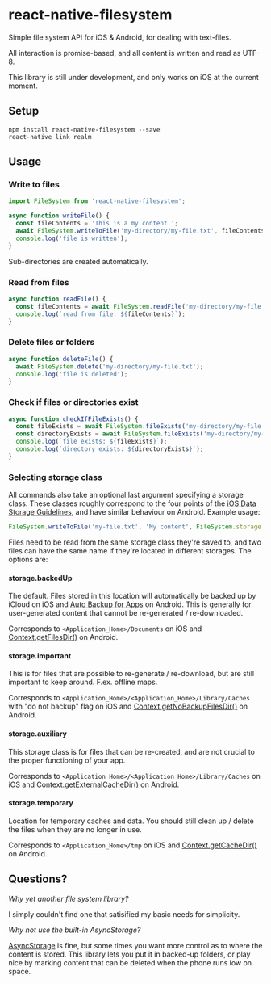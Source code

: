 # react-native-filesystem
Simple file system API for iOS &amp; Android, for dealing with text-files.

All interaction is promise-based, and all content is 
written and read as UTF-8.

This library is still under development, and only works on iOS at the current moment.

## Setup

    npm install react-native-filesystem --save
    react-native link realm

## Usage
### Write to files

```javascript
import FileSystem from 'react-native-filesystem';

async function writeFile() {
  const fileContents = 'This is a my content.';
  await FileSystem.writeToFile('my-directory/my-file.txt', fileContents);
  console.log('file is written');
}
```

Sub-directories are created automatically.

### Read from files

```javascript
async function readFile() {
  const fileContents = await FileSystem.readFile('my-directory/my-file.txt');
  console.log(`read from file: ${fileContents}`);
}
```

### Delete files or folders

```javascript
async function deleteFile() {
  await FileSystem.delete('my-directory/my-file.txt');
  console.log('file is deleted');
}
```

### Check if files or directories exist

```javascript
async function checkIfFileExists() {
  const fileExists = await FileSystem.fileExists('my-directory/my-file.txt');
  const directoryExists = await FileSystem.fileExists('my-directory/my-file.txt');
  console.log(`file exists: ${fileExists}`);
  console.log(`directory exists: ${directoryExists}`);
}
```

### Selecting storage class

All commands also take an optional last argument specifying a storage class. 
These classes roughly correspond to the four points of the 
[iOS Data Storage Guidelines](https://developer.apple.com/icloud/documentation/data-storage/index.html), 
and have similar behaviour on Android. Example usage:

```javascript
FileSystem.writeToFile('my-file.txt', 'My content', FileSystem.storage.important);
```

Files need to be read from the same storage class they're saved to, and two files can have the same name 
if they're located in different storages. The options are:

#### storage.backedUp

The default. Files stored in this location will automatically be backed up by iCloud on iOS and [Auto Backup for Apps](https://developer.android.com/guide/topics/data/autobackup.html) on Android. This is generally for user-generated content that cannot be re-generated / re-downloaded.

Corresponds to `<Application_Home>/Documents` on iOS and [Context.getFilesDir()](https://developer.android.com/reference/android/content/Context.html#getFilesDir()) on Android.

#### storage.important

This is for files that are possible to re-generate / re-download, but are still important to keep around. F.ex. offline maps.

Corresponds to `<Application_Home>/<Application_Home>/Library/Caches` with "do not backup" flag on iOS and [Context.getNoBackupFilesDir()](https://developer.android.com/reference/android/content/Context.html#getNoBackupFilesDir()) on Android.

#### storage.auxiliary

This storage class is for files that can be re-created, and are not crucial to the proper functioning of your app.

Corresponds to `<Application_Home>/<Application_Home>/Library/Caches` on iOS and [Context.getExternalCacheDir()](https://developer.android.com/reference/android/content/Context.html#getExternalCacheDir()) on Android.

#### storage.temporary

Location for temporary caches and data. You should still clean up / delete the files when they are no longer in use.

Corresponds to `<Application_Home>/tmp` on iOS and [Context.getCacheDir()](https://developer.android.com/reference/android/content/Context.html#getCacheDir()) on Android.

## Questions?

*Why yet another file system library?*

I simply couldn't find one that satisified my basic needs for simplicity.

*Why not use the built-in AsyncStorage?*

[AsyncStorage](https://facebook.github.io/react-native/docs/asyncstorage.html) is fine, but some 
times you want more control as to where the content is stored. This library lets you put it 
in backed-up folders, or play nice by marking content that can be deleted when the 
 phone runs low on space.
